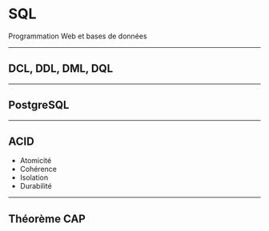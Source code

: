 # SQL

Programmation Web et bases de données

---

## DCL, DDL, DML, DQL

---

## PostgreSQL

---

## ACID

- Atomicité
- Cohérence
- Isolation
- Durabilité

---

## Théorème CAP
